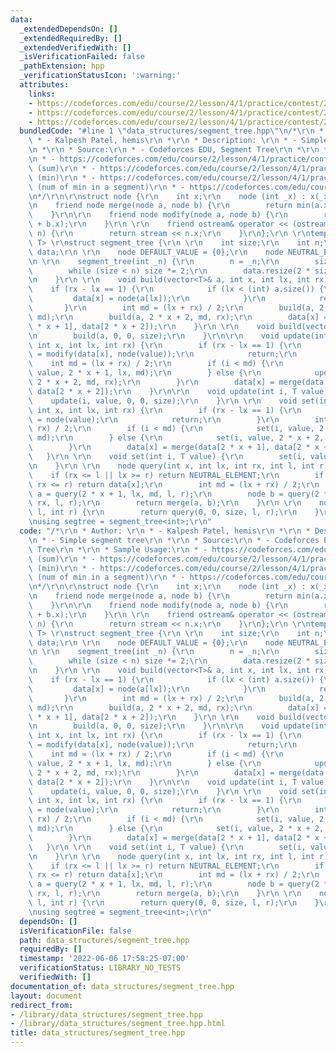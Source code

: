 ```yaml
---
data:
  _extendedDependsOn: []
  _extendedRequiredBy: []
  _extendedVerifiedWith: []
  _isVerificationFailed: false
  _pathExtension: hpp
  _verificationStatusIcon: ':warning:'
  attributes:
    links:
    - https://codeforces.com/edu/course/2/lesson/4/1/practice/contest/273169/submission/158570913
    - https://codeforces.com/edu/course/2/lesson/4/1/practice/contest/273169/submission/158572202
    - https://codeforces.com/edu/course/2/lesson/4/1/practice/contest/273169/submission/158572299
  bundledCode: "#line 1 \"data_structures/segment_tree.hpp\"\n/*\r\n * Author: \r\n\
    \ * - Kalpesh Patel, hemis\r\n *\r\n * Description: \r\n * - Simple segment tree\r\
    \n *\r\n * Source:\r\n * - Codeforces EDU, Segment Tree\r\n *\r\n * Sample Usage:\r\
    \n * - https://codeforces.com/edu/course/2/lesson/4/1/practice/contest/273169/submission/158570913\
    \ (sum)\r\n * - https://codeforces.com/edu/course/2/lesson/4/1/practice/contest/273169/submission/158572202\
    \ (min)\r\n * - https://codeforces.com/edu/course/2/lesson/4/1/practice/contest/273169/submission/158572299\
    \ (num of min in a segment)\r\n * - https://codeforces.com/edu/course/2/lesson/4/1/practice/contest/273169/submission/158572202\r\
    \n*/\r\n\r\nstruct node {\r\n    int x;\r\n    node (int _x) : x(_x) {};\r\n \r\
    \n    friend node merge(node a, node b) {\r\n        return min(a.x, b.x);\r\n\
    \    }\r\n\r\n    friend node modify(node a, node b) {\r\n        return node(a.x\
    \ + b.x);\r\n    }\r\n \r\n    friend ostream& operator << (ostream &stream, node\
    \ n) {\r\n        return stream << n.x;\r\n    }\r\n};\r\n \r\ntemplate<typename\
    \ T> \r\nstruct segment_tree {\r\n \r\n    int size;\r\n    int n;\r\n    vector<node>\
    \ data;\r\n \r\n    node DEFAULT_VALUE = {0};\r\n    node NEUTRAL_ELEMENT = {INT_MAX};\r\
    \n \r\n    segment_tree(int _n) {\r\n        n = _n;\r\n        size = 1;\r\n\
    \        while (size < n) size *= 2;\r\n        data.resize(2 * size, DEFAULT_VALUE);\r\
    \n    }\r\n \r\n    void build(vector<T>& a, int x, int lx, int rx) {\r\n    \
    \    if (rx - lx == 1) {\r\n            if (lx < (int) a.size()) {\r\n       \
    \         data[x] = node(a[lx]);\r\n            }\r\n            return;\r\n \
    \       }\r\n        int md = (lx + rx) / 2;\r\n        build(a, 2 * x + 1, lx,\
    \ md);\r\n        build(a, 2 * x + 2, md, rx);\r\n        data[x] = merge(data[2\
    \ * x + 1], data[2 * x + 2]);\r\n    }\r\n \r\n    void build(vector<T>& a) {\r\
    \n        build(a, 0, 0, size);\r\n    }\r\n\r\n    void update(int i, T value,\
    \ int x, int lx, int rx) {\r\n        if (rx - lx == 1) {\r\n            data[x]\
    \ = modify(data[x], node(value));\r\n            return;\r\n        }\r\n    \
    \    int md = (lx + rx) / 2;\r\n        if (i < md) {\r\n            update(i,\
    \ value, 2 * x + 1, lx, md);\r\n        } else {\r\n            update(i, value,\
    \ 2 * x + 2, md, rx);\r\n        }\r\n        data[x] = merge(data[2 * x + 1],\
    \ data[2 * x + 2]);\r\n    }\r\n\r\n    void update(int i, T value) {\r\n    \
    \    update(i, value, 0, 0, size);\r\n    }\r\n \r\n    void set(int i, T value,\
    \ int x, int lx, int rx) {\r\n        if (rx - lx == 1) {\r\n            data[x]\
    \ = node(value);\r\n            return;\r\n        }\r\n        int md = (lx +\
    \ rx) / 2;\r\n        if (i < md) {\r\n            set(i, value, 2 * x + 1, lx,\
    \ md);\r\n        } else {\r\n            set(i, value, 2 * x + 2, md, rx);\r\n\
    \        }\r\n        data[x] = merge(data[2 * x + 1], data[2 * x + 2]);\r\n \
    \   }\r\n \r\n    void set(int i, T value) {\r\n        set(i, value, 0, 0, size);\r\
    \n    }\r\n \r\n    node query(int x, int lx, int rx, int l, int r) {\r\n    \
    \    if (rx <= l || lx >= r) return NEUTRAL_ELEMENT;\r\n        if (l <= lx &&\
    \ rx <= r) return data[x];\r\n        int md = (lx + rx) / 2;\r\n        node\
    \ a = query(2 * x + 1, lx, md, l, r);\r\n        node b = query(2 * x + 2, md,\
    \ rx, l, r);\r\n        return merge(a, b);\r\n    }\r\n \r\n    node query(int\
    \ l, int r) {\r\n        return query(0, 0, size, l, r);\r\n    }\r\n};\r\n \r\
    \nusing segtree = segment_tree<int>;\r\n"
  code: "/*\r\n * Author: \r\n * - Kalpesh Patel, hemis\r\n *\r\n * Description: \r\
    \n * - Simple segment tree\r\n *\r\n * Source:\r\n * - Codeforces EDU, Segment\
    \ Tree\r\n *\r\n * Sample Usage:\r\n * - https://codeforces.com/edu/course/2/lesson/4/1/practice/contest/273169/submission/158570913\
    \ (sum)\r\n * - https://codeforces.com/edu/course/2/lesson/4/1/practice/contest/273169/submission/158572202\
    \ (min)\r\n * - https://codeforces.com/edu/course/2/lesson/4/1/practice/contest/273169/submission/158572299\
    \ (num of min in a segment)\r\n * - https://codeforces.com/edu/course/2/lesson/4/1/practice/contest/273169/submission/158572202\r\
    \n*/\r\n\r\nstruct node {\r\n    int x;\r\n    node (int _x) : x(_x) {};\r\n \r\
    \n    friend node merge(node a, node b) {\r\n        return min(a.x, b.x);\r\n\
    \    }\r\n\r\n    friend node modify(node a, node b) {\r\n        return node(a.x\
    \ + b.x);\r\n    }\r\n \r\n    friend ostream& operator << (ostream &stream, node\
    \ n) {\r\n        return stream << n.x;\r\n    }\r\n};\r\n \r\ntemplate<typename\
    \ T> \r\nstruct segment_tree {\r\n \r\n    int size;\r\n    int n;\r\n    vector<node>\
    \ data;\r\n \r\n    node DEFAULT_VALUE = {0};\r\n    node NEUTRAL_ELEMENT = {INT_MAX};\r\
    \n \r\n    segment_tree(int _n) {\r\n        n = _n;\r\n        size = 1;\r\n\
    \        while (size < n) size *= 2;\r\n        data.resize(2 * size, DEFAULT_VALUE);\r\
    \n    }\r\n \r\n    void build(vector<T>& a, int x, int lx, int rx) {\r\n    \
    \    if (rx - lx == 1) {\r\n            if (lx < (int) a.size()) {\r\n       \
    \         data[x] = node(a[lx]);\r\n            }\r\n            return;\r\n \
    \       }\r\n        int md = (lx + rx) / 2;\r\n        build(a, 2 * x + 1, lx,\
    \ md);\r\n        build(a, 2 * x + 2, md, rx);\r\n        data[x] = merge(data[2\
    \ * x + 1], data[2 * x + 2]);\r\n    }\r\n \r\n    void build(vector<T>& a) {\r\
    \n        build(a, 0, 0, size);\r\n    }\r\n\r\n    void update(int i, T value,\
    \ int x, int lx, int rx) {\r\n        if (rx - lx == 1) {\r\n            data[x]\
    \ = modify(data[x], node(value));\r\n            return;\r\n        }\r\n    \
    \    int md = (lx + rx) / 2;\r\n        if (i < md) {\r\n            update(i,\
    \ value, 2 * x + 1, lx, md);\r\n        } else {\r\n            update(i, value,\
    \ 2 * x + 2, md, rx);\r\n        }\r\n        data[x] = merge(data[2 * x + 1],\
    \ data[2 * x + 2]);\r\n    }\r\n\r\n    void update(int i, T value) {\r\n    \
    \    update(i, value, 0, 0, size);\r\n    }\r\n \r\n    void set(int i, T value,\
    \ int x, int lx, int rx) {\r\n        if (rx - lx == 1) {\r\n            data[x]\
    \ = node(value);\r\n            return;\r\n        }\r\n        int md = (lx +\
    \ rx) / 2;\r\n        if (i < md) {\r\n            set(i, value, 2 * x + 1, lx,\
    \ md);\r\n        } else {\r\n            set(i, value, 2 * x + 2, md, rx);\r\n\
    \        }\r\n        data[x] = merge(data[2 * x + 1], data[2 * x + 2]);\r\n \
    \   }\r\n \r\n    void set(int i, T value) {\r\n        set(i, value, 0, 0, size);\r\
    \n    }\r\n \r\n    node query(int x, int lx, int rx, int l, int r) {\r\n    \
    \    if (rx <= l || lx >= r) return NEUTRAL_ELEMENT;\r\n        if (l <= lx &&\
    \ rx <= r) return data[x];\r\n        int md = (lx + rx) / 2;\r\n        node\
    \ a = query(2 * x + 1, lx, md, l, r);\r\n        node b = query(2 * x + 2, md,\
    \ rx, l, r);\r\n        return merge(a, b);\r\n    }\r\n \r\n    node query(int\
    \ l, int r) {\r\n        return query(0, 0, size, l, r);\r\n    }\r\n};\r\n \r\
    \nusing segtree = segment_tree<int>;\r\n"
  dependsOn: []
  isVerificationFile: false
  path: data_structures/segment_tree.hpp
  requiredBy: []
  timestamp: '2022-06-06 17:58:25-07:00'
  verificationStatus: LIBRARY_NO_TESTS
  verifiedWith: []
documentation_of: data_structures/segment_tree.hpp
layout: document
redirect_from:
- /library/data_structures/segment_tree.hpp
- /library/data_structures/segment_tree.hpp.html
title: data_structures/segment_tree.hpp
---
```


